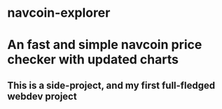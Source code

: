 # navcoin-explorer



<h1> An fast and simple navcoin price checker with updated charts </h1>

<h2> This is a side-project, and my first full-fledged webdev project </h2>
